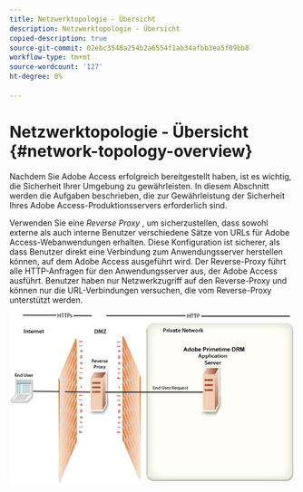 ```yaml
---
title: Netzwerktopologie - Übersicht
description: Netzwerktopologie - Übersicht
copied-description: true
source-git-commit: 02ebc3548a254b2a6554f1ab34afbb3ea5f09bb8
workflow-type: tm+mt
source-wordcount: '127'
ht-degree: 0%

---
```


# Netzwerktopologie - Übersicht {#network-topology-overview}

Nachdem Sie Adobe Access erfolgreich bereitgestellt haben, ist es wichtig, die Sicherheit Ihrer Umgebung zu gewährleisten. In diesem Abschnitt werden die Aufgaben beschrieben, die zur Gewährleistung der Sicherheit Ihres Adobe Access-Produktionsservers erforderlich sind.

Verwenden Sie eine *Reverse Proxy* , um sicherzustellen, dass sowohl externe als auch interne Benutzer verschiedene Sätze von URLs für Adobe Access-Webanwendungen erhalten. Diese Konfiguration ist sicherer, als dass Benutzer direkt eine Verbindung zum Anwendungsserver herstellen können, auf dem Adobe Access ausgeführt wird. Der Reverse-Proxy führt alle HTTP-Anfragen für den Anwendungsserver aus, der Adobe Access ausführt. Benutzer haben nur Netzwerkzugriff auf den Reverse-Proxy und können nur die URL-Verbindungen versuchen, die vom Reverse-Proxy unterstützt werden.

<!--<a id="fig-frx-dcg-44"></a>-->

![](assets/AdobeAccess_4_SecureDeployment_web.png)
